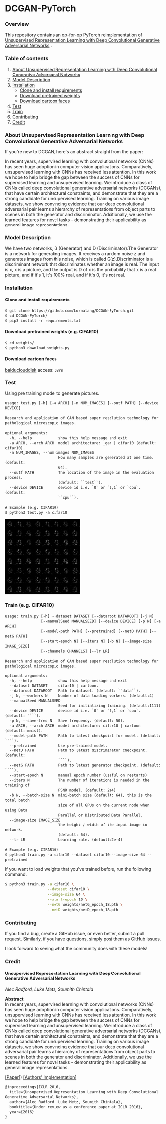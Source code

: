 # DCGAN-PyTorch

### Overview

This repository contains an op-for-op PyTorch reimplementation
of [Unsupervised Representation Learning with Deep Convolutional Generative Adversarial Networks](http://xxx.itp.ac.cn/pdf/1511.06434)
.

### Table of contents

1. [About Unsupervised Representation Learning with Deep Convolutional Generative Adversarial Networks](#about-unsupervised-representation-learning-with-deep-convolutional-generative-adversarial-networks)
2. [Model Description](#model-description)
3. [Installation](#installation)
    * [Clone and install requirements](#clone-and-install-requirements)
    * [Download pretrained weights](#download-pretrained-weights-eg-cifar10)
    * [Download cartoon faces](#download-cartoon-faces)
4. [Test](#test)
5. [Train](#train-eg-cifar10)
6. [Contributing](#contributing)
7. [Credit](#credit)

### About Unsupervised Representation Learning with Deep Convolutional Generative Adversarial Networks

If you're new to DCGAN, here's an abstract straight from the paper:

In recent years, supervised learning with convolutional networks (CNNs) has seen huge adoption in computer vision
applications. Comparatively, unsupervised learning with CNNs has received less attention. In this work we hope to help
bridge the gap between the success of CNNs for supervised learning and unsupervised learning. We introduce a class of
CNNs called deep convolutional generative adversarial networks (DCGANs), that have certain architectural constraints,
and demonstrate that they are a strong candidate for unsupervised learning. Training on various image datasets, we show
convincing evidence that our deep convolutional adversarial pair learns a hierarchy of representations from object parts
to scenes in both the generator and discriminator. Additionally, we use the learned features for novel tasks -
demonstrating their applicability as general image representations.

### Model Description

We have two networks, G (Generator) and D (Discriminator).The Generator is a network for generating images. It receives
a random noise z and generates images from this noise, which is called G(z).Discriminator is a discriminant network that
discriminates whether an image is real. The input is x, x is a picture, and the output is D of x is the probability that
x is a real picture, and if it's 1, it's 100% real, and if it's 0, it's not real.

### Installation

#### Clone and install requirements

```shell
$ git clone https://github.com/Lornatang/DCGAN-PyTorch.git
$ cd DCGAN-PyTorch/
$ pip3 install -r requirements.txt
```

#### Download pretrained weights (e.g. CIFAR10)

```shell
$ cd weights/
$ python3 download_weights.py
```

#### Download cartoon faces

[baiduclouddisk](https://pan.baidu.com/s/1nawrN1Kiw3Z2Jk1NgJqZTQ)  access: `68rn`

### Test

Using pre training model to generate pictures.

```text
usage: test.py [-h] [-a ARCH] [-n NUM_IMAGES] [--outf PATH] [--device DEVICE]

Research and application of GAN based super resolution technology for
pathological microscopic images.

optional arguments:
  -h, --help            show this help message and exit
  -a ARCH, --arch ARCH  model architecture: _gan | cifar10 (default: cifar10).
  -n NUM_IMAGES, --num-images NUM_IMAGES
                        How many samples are generated at one time. (default:
                        64).
  --outf PATH           The location of the image in the evaluation process.
                        (default: ``test``).
  --device DEVICE       device id i.e. `0` or `0,1` or `cpu`. (default:
                        ``cpu``).

# Example (e.g. CIFAR10)
$ python3 test.py -a cifar10
```

<span align="center"><img src="assets/mnist.gif" alt="">
</span>

### Train (e.g. CIFAR10)

```text
usage: train.py [-h] --dataset DATASET [--dataroot DATAROOT] [-j N]
                [--manualSeed MANUALSEED] [--device DEVICE] [-p N] [-a ARCH]
                [--model-path PATH] [--pretrained] [--netD PATH] [--netG PATH]
                [--start-epoch N] [--iters N] [-b N] [--image-size IMAGE_SIZE]
                [--channels CHANNELS] [--lr LR]

Research and application of GAN based super resolution technology for
pathological microscopic images.

optional arguments:
  -h, --help            show this help message and exit
  --dataset DATASET     cifar10 | cartoon.
  --dataroot DATAROOT   Path to dataset. (default: ``data``).
  -j N, --workers N     Number of data loading workers. (default:4)
  --manualSeed MANUALSEED
                        Seed for initializing training. (default:1111)
  --device DEVICE       device id i.e. `0` or `0,1` or `cpu`. (default: ````).
  -p N, --save-freq N   Save frequency. (default: 50).
  -a ARCH, --arch ARCH  model architecture: cifar10 | cartoon (default: mnist).
  --model-path PATH     Path to latest checkpoint for model. (default: ````).
  --pretrained          Use pre-trained model.
  --netD PATH           Path to latest discriminator checkpoint. (default:
                        ````).
  --netG PATH           Path to latest generator checkpoint. (default: ````).
  --start-epoch N       manual epoch number (useful on restarts)
  --iters N             The number of iterations is needed in the training of
                        PSNR model. (default: 2e4)
  -b N, --batch-size N  mini-batch size (default: 64), this is the total batch
                        size of all GPUs on the current node when using Data
                        Parallel or Distributed Data Parallel.
  --image-size IMAGE_SIZE
                        The height / width of the input image to network.
                        (default: 64).
  --lr LR               Learning rate. (default:2e-4)

# Example (e.g. CIFAR10)
$ python3 train.py -a cifar10 --dataset cifar10 --image-size 64 --pretrained
```

If you want to load weights that you've trained before, run the following command.

```bash
$ python3 train.py -a cifar10 \
                   --dataset cifar10 \
                   --image-size 64 \
                   --start-epoch 18 \
                   --netG weights/netG_epoch_18.pth \
                   --netD weights/netD_epoch_18.pth
```

### Contributing

If you find a bug, create a GitHub issue, or even better, submit a pull request. Similarly, if you have questions,
simply post them as GitHub issues.

I look forward to seeing what the community does with these models!

### Credit

#### Unsupervised Representation Learning with Deep Convolutional Generative Adversarial Networks

_Alec Radford, Luke Metz, Soumith Chintala_ <br>

**Abstract** <br>
In recent years, supervised learning with convolutional networks (CNNs)
has seen huge adoption in computer vision applications. Comparatively, unsupervised learning with CNNs has received less
attention. In this work we hope to help bridge the gap between the success of CNNs for supervised learning and
unsupervised learning. We introduce a class of CNNs called deep convolutional generative adversarial networks (DCGANs),
that have certain architectural constraints, and demonstrate that they are a strong candidate for unsupervised learning.
Training on various image datasets, we show convincing evidence that our deep convolutional adversarial pair learns a
hierarchy of representations from object parts to scenes in both the generator and discriminator. Additionally, we use
the learned features for novel tasks - demonstrating their applicability as general image representations.

[[Paper]](https://arxiv.org/abs/1511.06434)) [[Authors' Implementation]](https://github.com/Newmu/dcgan_code)

```
@inproceedings{ICLR 2016,
  title={Unsupervised Representation Learning with Deep Convolutional Generative Adversarial Networks},
  author={Alec Radford, Luke Metz, Soumith Chintala},
  booktitle={Under review as a conference paper at ICLR 2016},
  year={2016}
}
```